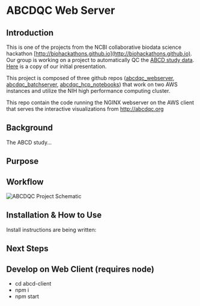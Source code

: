# ABCDQC Web Server

## Introduction

This is one of the projects from the NCBI collaborative biodata science hackathon 
[http://biohackathons.github.io](http://biohackathons.github.io). Our group is working on a project to automatically QC the [ABCD study data](https://data-archive.nimh.nih.gov/abcd). [Here](https://docs.google.com/presentation/d/1SSinOI-IDNTdZreTARghN799z-Oi2Bn-H6-xFGCnIVc/edit?usp=sharing) is a copy of our initial presentation. 

This project is composed of three github repos ([abcdqc_webserver](https://github.com/abcdqc/abcdqc_webserver), [abcdqc_batchserver](https://github.com/abcdqc/abcdqc_batchserver), [abcdqc_hcp_notebooks](https://github.com/abcdqc/abcdqc_hpc_notebooks)) that work on two AWS instances and utilize the NIH high performance computing cluster.

This repo contain the code running the NGINX webserver on the AWS client that serves the interactive visualizations from http://abcdqc.org

## Background

The ABCD study...

## Purpose

## Workflow

![ABCDQC Project Schematic](https://raw.githubusercontent.com/abcdqc/abcdqc_batchserver/bd637699f54891a2556c20f1a52cda67324811ad/ABCDQCflowchart.png "Project Schematic")

## Installation & How to Use

Install instructions are being written:

## Next Steps

Develop on Web Client (requires node)
----------------------
 * cd abcd-client
 * npm i
 * npm start
